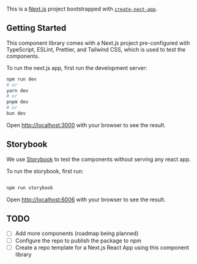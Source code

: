 This is a [Next.js](https://nextjs.org/) project bootstrapped with [`create-next-app`](https://github.com/vercel/next.js/tree/canary/packages/create-next-app).

## Getting Started

This component library comes with a Next.js project pre-configured with TypeScript, ESLint, Prettier, and Tailwind CSS, which is used to test the components.

To run the next.js app, first run the development server:

```bash
npm run dev
# or
yarn dev
# or
pnpm dev
# or
bun dev
```

Open [http://localhost:3000](http://localhost:3000) with your browser to see the result.

## Storybook

We use [Storybook](https://storybook.js.org/) to test the components without serving any react app.

To run the storybook, first run:

```bash

npm run storybook

```
Open [http://localhost:6006](http://localhost:6006) with your browser to see the result.

## TODO 

- [ ] Add more components (roadmap being planned)
- [ ] Configure the repo to publish the package to npm
- [ ] Create a repo template for a Next.js React App using this component library 